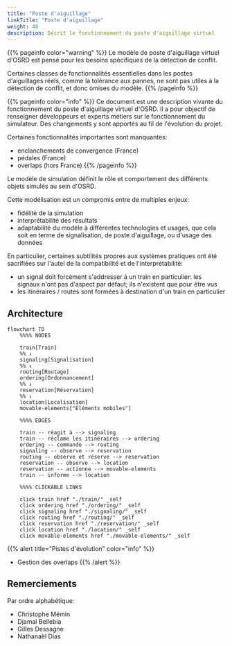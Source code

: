 ```yaml
---
title: "Poste d'aiguillage"
linkTitle: "Poste d'aiguillage"
weight: 40
description: Décrit le fonctionnement du poste d'aiguillage virtuel
---
```


{{% pageinfo color="warning" %}}
Le modèle de poste d'aiguillage virtuel d'OSRD est pensé pour les besoins
spécifiques de la détection de conflit.

Certaines classes de fonctionnalités essentielles dans les postes
d'aiguillages réels, comme la tolérance aux pannes, ne sont pas utiles
à la détection de conflit, et donc omises du modèle.
{{% /pageinfo %}}

{{% pageinfo color="info" %}}
Ce document est une description vivante du fonctionnement du poste d'aiguillage virtuel d'OSRD.
Il a pour objectif de renseigner développeurs et experts métiers sur le fonctionnement du simulateur.
Des changements y sont apportés au fil de l'évolution du projet.

Certaines fonctionnalités importantes sont manquantes:
 - enclanchements de convergence (France)
 - pédales (France)
 - overlaps (hors France)
{{% /pageinfo %}}

Le modèle de simulation définit le rôle et comportement des différents objets simulés au sein d'OSRD.

Cette modélisation est un compromis entre de multiples enjeux:
 - fidélité de la simulation
 - interprétabilité des résultats
 - adaptabilité du modèle à différentes technologies et usages, que cela soit en terme de signalisation, de poste d'aiguillage, ou d'usage des données

En particulier, certaines subtilités propres aux systèmes pratiques ont été sacrifiées sur l'autel de la compatibilité et de l'interprétabilité:
 - un signal doit forcément s'addresser à un train en particulier: les signaux n'ont pas d'aspect par défaut; ils n'existent que pour être vus
 - les itinéraires / routes sont formées à destination d'un train en particulier


## Architecture

```mermaid
flowchart TD
    %%%% NODES

    train[Train]
    %% ↓
    signaling[Signalisation]
    %% ↓
    routing[Routage]
    ordering[Ordonnancement]
    %% ↓
    reservation[Réservation]
    %% ↓
    location[Localisation]
    movable-elements["Éléments mobiles"]

    %%%% EDGES

    train -- réagit à --> signaling
    train -- réclame les itinéraires --> ordering
    ordering -- commande --> routing
    signaling -- observe --> reservation
    routing -- observe et réserve --> reservation
    reservation -- observe --> location
    reservation -- actionne --> movable-elements
    train -- informe --> location

    %%%% CLICKABLE LINKS

    click train href "./train/" _self
    click ordering href "./ordering/" _self
    click signaling href "./signaling/" _self
    click routing href "./routing/" _self
    click reservation href "./reservation/" _self
    click location href "./location/" _self
    click movable-elements href "./movable-elements/" _self
```

{{% alert title="Pistes d'évolution" color="info" %}}
- Gestion des overlaps
{{% /alert %}}

## Remerciements

Par ordre alphabétique:

- Christophe Mémin
- Djamal Bellebia
- Gilles Dessagne
- Nathanaël Dias
